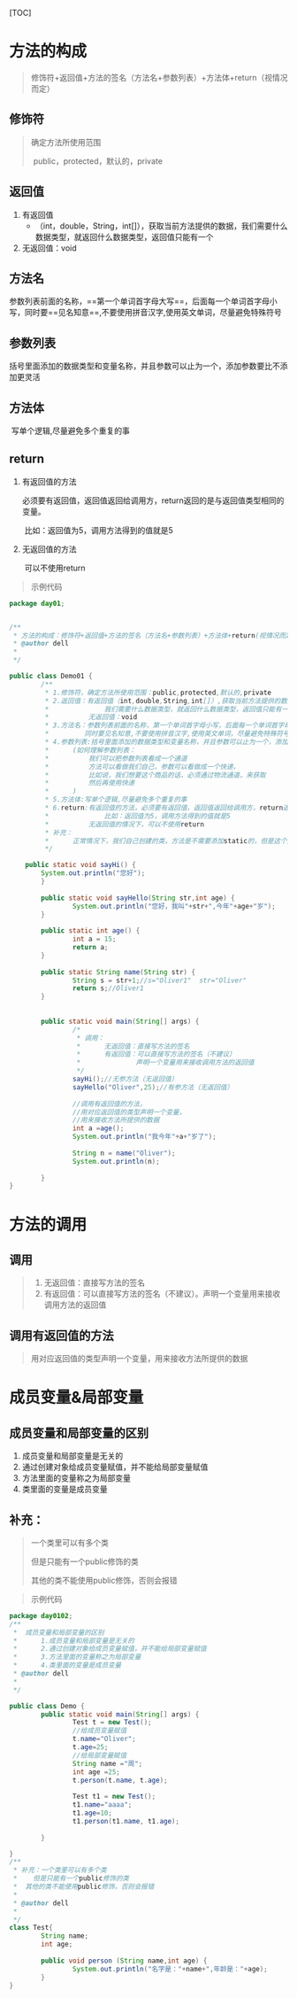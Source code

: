 [TOC]



# 方法的构成

> 修饰符+返回值+方法的签名（方法名+参数列表）+方法体+return（视情况而定）

## 修饰符

> 确定方法所使用范围
>
> ​	public，protected，默认的，private

## 返回值

1. 有返回值
   - （int，double，String，int[]），获取当前方法提供的数据，我们需要什么数据类型，就返回什么数据类型，返回值只能有一个
2. 无返回值：void

## 方法名

​	参数列表前面的名称，==第一个单词首字母大写==，后面每一个单词首字母小写，同时要==见名知意==,不要使用拼音汉字,使用英文单词，尽量避免特殊符号

## 参数列表

​	括号里面添加的数据类型和变量名称，并且参数可以止为一个，添加参数要比不添加更灵活

## 方法体

​	写单个逻辑,尽量避免多个重复的事

## return

1. 有返回值的方法

   ​	必须要有返回值，返回值返回给调用方，return返回的是与返回值类型相同的变量。

   ​	比如：返回值为5，调用方法得到的值就是5

2. 无返回值的方法

   ​	可以不使用return

> 示例代码

```java
package day01;


/**
 * 方法的构成：修饰符+返回值+方法的签名（方法名+参数列表）+方法体+return(视情况而定)
 * @author dell
 *
 */

public class Demo01 {
        /**
         * 1.修饰符，确定方法所使用范围：public,protected,默认的,private
         * 2.返回值：有返回值（int,double,String,int[]）,获取当前方法提供的数据,
         * 				我们需要什么数据类型，就返回什么数据类型，返回值只能有一个
         * 		    无返回值：void
         * 3.方法名：参数列表前面的名称，第一个单词首字母小写，后面每一个单词首字母大写，
         * 		   同时要见名知意,不要使用拼音汉字,使用英文单词，尽量避免特殊符号
         * 4.参数列表:括号里面添加的数据类型和变量名称，并且参数可以止为一个，添加参数要比不参加更灵活
         * 		(如何理解参数列表：
         * 			我们可以把参数列表看成一个通道
         * 			方法可以看做我们自己，参数可以看做成一个快递，
         * 			比如说，我们想要这个商品的话，必须通过物流通道，来获取
         * 			然后再使用快递
         * 		)
         * 5.方法体:写单个逻辑,尽量避免多个重复的事
         * 6.return:有返回值的方法，必须要有返回值，返回值返回给调用方，return返回的是与返回值类型相同的变量
         * 				比如：返回值为5，调用方法得到的值就是5
         * 			无返回值的情况下，可以不使用return
         * 补充：
         * 		正常情况下，我们自己创建的类，方法是不需要添加static的，但是这个类中包含了main方法，那么所有的方法必须是静态的
         */

    public static void sayHi() {
        System.out.println("您好");
        }
        
        public static void sayHello(String str,int age) {
                System.out.println("您好，我叫"+str+",今年"+age+"岁");
        }
        
        public static int age() {
                int a = 15;
                return a;
        }
        
        public static String name(String str) {
                String s = str+1;//s="Oliver1"  str="Oliver"
                return s;//Oliver1
        }
        
        
        public static void main(String[] args) {
                /*
                 * 调用：
                 * 		无返回值：直接写方法的签名
                 * 		有返回值：可以直接写方法的签名（不建议）
                 * 				声明一个变量用来接收调用方法的返回值
                 */
                sayHi();//无参方法（无返回值）
                sayHello("Oliver",25);//有参方法（无返回值）
                
                //调用有返回值的方法，
                //用对应返回值的类型声明一个变量，
                //用来接收方法所提供的数据
                int a =age();
                System.out.println("我今年"+a+"岁了");
                
                String n = name("Oliver");
                System.out.println(n);
                
        }
}

```



# 方法的调用

## 调用

> 1. 无返回值：直接写方法的签名
> 2. 有返回值：可以直接写方法的签名（不建议）。声明一个变量用来接收调用方法的返回值

## 调用有返回值的方法

> 用对应返回值的类型声明一个变量，用来接收方法所提供的数据



# 成员变量&局部变量

## 成员变量和局部变量的区别

1. 成员变量和局部变量是无关的
2. 通过创建对象给成员变量赋值，并不能给局部变量赋值
3. 方法里面的变量称之为局部变量
4. 类里面的变量是成员变量

## 补充：

> 一个类里可以有多个类
>
> 但是只能有一个public修饰的类
>
> 其他的类不能使用public修饰，否则会报错



> 示例代码

```java
package day0102;
/**
 * 	成员变量和局部变量的区别
 * 		1.成员变量和局部变量是无关的
 * 		2.通过创建对象给成员变量赋值，并不能给局部变量赋值
 * 		3.方法里面的变量称之为局部变量
 * 		4.类里面的变量是成员变量
 * @author dell
 *
 */

public class Demo {
        public static void main(String[] args) {
                Test t = new Test();
                //给成员变量赋值
                t.name="Oliver";
                t.age=25;
                //给局部变量赋值
                String name ="周";
                int age =25;
                t.person(t.name, t.age);
                
                Test t1 = new Test();
                t1.name="aaaa";
                t1.age=10;
                t1.person(t1.name, t1.age);
                
        }

}
/**
 * 补充：一个类里可以有多个类
 * 	  但是只能有一个public修饰的类
 * 	其他的类不能使用public修饰，否则会报错
 * 	
 * @author dell
 *
 */
class Test{
        String name;
        int age;
        
        public void person (String name,int age) {
                System.out.println("名字是："+name+",年龄是："+age);
        }
}

```


